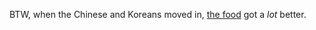 BTW, when the Chinese and Koreans moved in, <a href="https://ny.eater.com/maps/flushing-chinatown-nyc-best-restaurants">the food</a> got a <i>lot</i> better. 
